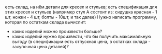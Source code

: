 есть склад, на нём детали для кресел и стульев; есть спецификация для этих кресел и стульев (например стул А состоит из: сидушка красная - 1 шт, ножки - 4 шт, болты - 10шт, и так далее) Нужно написать программу, которая по остаткам склада вычислит:
- каких изделий можно произвести больше?
- каких изделий нужно произвести, что бы получить максимальную выгоду (в спецификации есть отпускная цена, в остатках склада - закупочная цена деталей)?
